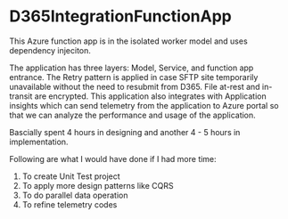 # D365IntegrationFunctionApp
This Azure function app is in the isolated worker model and uses dependency injeciton. 

The application has three layers: Model, Service, and function app entrance. The Retry pattern is applied in case SFTP site temporarily unavailable without the need to resubmit from D365. File at-rest and in-transit are encrypted. This application also integrates with Application insights which can send telemetry from the application to Azure portal so that we can analyze the performance and usage of the application.

Bascially spent 4 hours in designing and another 4 - 5 hours in implementation.  

Following are what I would have done if I had more time:

1. To create Unit Test project
2. To apply more design patterns like CQRS
3. To do parallel data operation
4. To refine telemetry codes
